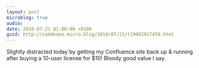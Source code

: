 ```yaml
---
layout: post
microblog: true
audio: 
date: 2010-07-21 01:00:00 +0100
guid: http://samdeane.micro.blog/2010/07/21/t19082017478.html
---
```

Slightly distracted today by getting my Confluence site back up &amp; running after buying a 10-user license for $10! Bloody good value I say.
